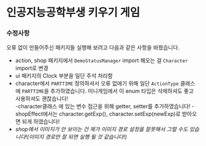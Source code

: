 # 인공지능공학부생 키우기 게임

### 수정사항

오류 없이 만들어주신 패키지들 실행해 보려고 다음과 같은 사항을 바꿨습니다.

- action, shop 패키지에서 `DemoStatusManager` import 해오는 걸 `Character` import로 변경  
- ui 패키지의 Clock 부분을 일단 주석 처리함  
- character에서 `PARTTIME` 정의하셔서 오류 없애기 위해 일단 `ActionType` 클래스에 `PARTTIME`을 추가하였습니다. 미니게임에서 이 enum 타입은 삭제하셔도 좋고 사용하셔도 괜찮습니다!  
-character클래스 에 있는 변수 접근을 위해 getter, setter를 추가하였습니다!
-shopEffect에서는 character.getExp(), character.setExp(newExp)로 받아오면 되게 하였습니다!
- *shop에서 이미지가 안 보이는 건 제가 이미지 경로 설정을 잘못해서 그럴 수도 있습니다!(이미지 경로만 잘 되면 실행 될 것 같습니다!)*

